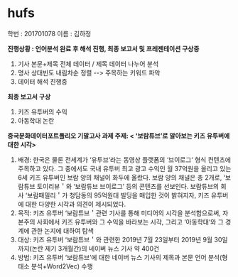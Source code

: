 # hufs

학번 : 201701078
이름 : 김하정

__진행상황 : 언어분석 완료 후 해석 진행, 최종 보고서 및 프레젠테이션 구상중__

1) 기사 본문+제목 전체 데이터 / 제목 데이터 나누어 분석
2) 명사 상대빈도 내림차순 정렬 --> 주목하는 키워드 파악
3) 데이터 해석 진행중

__최종 보고서 구상__
1) 키즈 유투버의 수익
2) 아동학대 논란


__중국문화데이터포트폴리오 기말고사 과제
주제: < ‘보람튜브’로 알아보는 키즈 유투버에 대한 시각>__

1. 배경: 한국은 물론 전세계가 ‘유투브‘라는 동영상 플랫폼의 ‘브이로그‘ 형식 컨텐츠에 주목하고 있다. 그 중에서도 국내 유투버 최고 광고 수익인 월 37억원을 올리고 있는 6세 키즈 유투버인 보람 양의 채널이 화두에 올랐다. 보람 양의 채널은 총 2개로, ‘보람튜브 토이리뷰＇와 ‘보람튜브 브이로그’ 등의 콘텐츠를 선보인다. 보람튜브의 회사 ‘보람패밀리＇가 청담동의 95억원대 빌딩을 매입한 것이 밝혀지자, 키즈 유투버에 대한 다양한 시각과 의견이 제시되었다.
2. 목적: 키즈 유투버 ‘보람튜브＇관련 기사를 통해 미디어의 시각을 분석함으로써, 자본주의 사회에서 키즈 유투버와 그 수익을 바라보는 시각, 그리고 ‘아동학대‘와 그 경계에 관한 논지에 대하여 탐색
3. 대상: 키즈 유투버 ‘보람튜브＇와 관련한 2019년 7월 23일부터 2019년 9월 30일까지(논란 제기 3개월간)의 네이버 뉴스 기사 약 400건
4. 방법: 키즈 유투버 ‘보람튜브’에 대한 네이버 뉴스 기사의 제목과 본문 언어 분석(형태소 분석+Word2Vec) 수행
